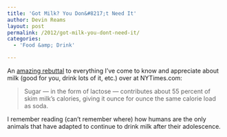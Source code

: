 ```yaml
---
title: 'Got Milk? You Don&#8217;t Need It'
author: Devin Reams
layout: post
permalink: /2012/got-milk-you-dont-need-it/
categories:
  - 'Food &amp; Drink'

---
```

An [amazing rebuttal][1] to everything I&#8217;ve come to know and appreciate about milk (good for you, drink lots of it, etc.) over at NYTimes.com:

> Sugar — in the form of lactose — contributes about 55 percent of skim milk’s calories, giving it ounce for ounce the same calorie load as soda.

I remember reading (can&#8217;t remember where) how humans are the only animals that have adapted to continue to drink milk after their adolescence.

 [1]: http://opinionator.blogs.nytimes.com/2012/07/07/got-milk-you-dont-need-it/